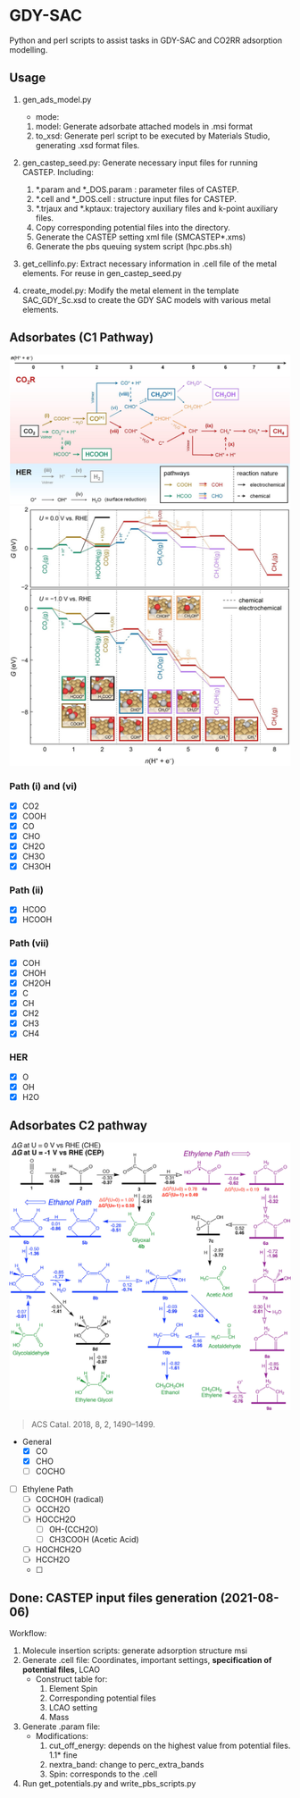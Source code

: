 # GDY-SAC

Python and perl scripts to assist tasks in GDY-SAC and CO2RR adsorption modelling.

## Usage

1. gen_ads_model.py

   - mode:

   1. model: Generate adsorbate attached models in .msi format
   2. to_xsd: Generate perl script to be executed by Materials Studio, generating .xsd format files.

2. gen_castep_seed.py: Generate necessary input files for running CASTEP. Including:

   1. \*.param and \*\_DOS.param : parameter files of CASTEP.
   2. \*.cell and \*\_DOS.cell : structure input files for CASTEP.
   3. \*.trjaux and \*.kptaux: trajectory auxiliary files and k-point auxiliary files.
   4. Copy corresponding potential files into the directory.
   5. Generate the CASTEP setting xml file (SMCASTEP\*.xms)
   6. Generate the pbs queuing system script (hpc.pbs.sh)

3. get_cellinfo.py: Extract necessary information in .cell file of the metal elements. For reuse in gen_castep_seed.py

4. create_model.py: Modify the metal element in the template SAC_GDY_Sc.xsd to create the GDY SAC models with various metal elements.

## Adsorbates (C1 Pathway)

![C1_path](figures/C1_path.jpg)
![adsorbates](figures/adsorbate.jpg)

### Path (i) and (vi)

- [x] CO2
- [x] COOH
- [x] CO
- [x] CHO
- [x] CH2O
- [x] CH3O
- [x] CH3OH

### Path (ii)

- [x] HCOO
- [x] HCOOH

### Path (vii)

- [x] COH
- [x] CHOH
- [x] CH2OH
- [x] C
- [x] CH
- [x] CH2
- [x] CH3
- [x] CH4

### HER

- [x] O
- [x] OH
- [x] H2O

## Adsorbates C2 pathway

![C2_path](Figures/C2_path.jpg)

> ACS Catal. 2018, 8, 2, 1490–1499.

- General
  - [x] CO
  - [x] CHO
  - [ ] COCHO
- [ ] Ethylene Path
  - [ ] COCHOH (radical)
  - [ ] OCCH2O
  - [ ] HOCCH2O
    - [ ] OH-(CCH2O)
    - [ ] CH3COOH (Acetic Acid)
  - [ ] HOCHCH2O
  - [ ] HCCH2O
  - [ ] 

## Done: CASTEP input files generation (2021-08-06)

Workflow:

1. Molecule insertion scripts: generate adsorption structure msi
2. Generate .cell file: Coordinates, important settings, **specification of potential files**, LCAO
   - Construct table for:
     1. Element Spin
     2. Corresponding potential files
     3. LCAO setting
     4. Mass
3. Generate .param file:
   - Modifications:
     1. cut_off_energy: depends on the highest value from potential files. 1.1\* fine
     2. nextra_band: change to perc_extra_bands
     3. Spin: corresponds to the .cell
4. Run get_potentials.py and write_pbs_scripts.py
